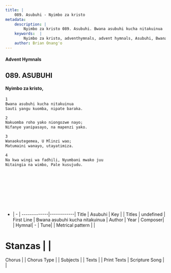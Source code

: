 ```yaml
---
title: |
    089. Asubuhi - Nyimbo za kristo
metadata:
    description: |
        Nyimbo za kristo 089. Asubuhi. Bwana asubuhi kucha nitakuinua  Sauti yangu kuomba, nipate baraka.   
    keywords:  |
        Nyimbo za kristo, adventhymnals, advent hymnals, Asubuhi, Bwana asubuhi kucha nitakuinua . 
    author: Brian Onang'o
---
```


#### Advent Hymnals
## 089. ASUBUHI
####  Nyimbo za kristo,

```txt
1
Bwana asubuhi kucha nitakuinua 
Sauti yangu kuomba, nipate baraka. 

2
Nakuomba roho yako niongozwe nayo; 
Nifanye yanipasayo, na mapenzi yako. 

3
Wanaokutegemea, U Mlinzi wao; 
Matumaini wanayo, utayatimiza. 

4
Na kwa wingi wa fadhili, Nyumbani mwako juu 
Nitaingia na wimbo, Pale kusujudu.











```

- |   -  |
-------------|------------|
Title | Asubuhi |
Key |  |
Titles | undefined |
First Line | Bwana asubuhi kucha nitakuinua  |
Author | 
Year | 
Composer| |
Hymnal|  - |
Tune|  |
Metrical pattern | |
# Stanzas |  |
Chorus |  |
Chorus Type |  |
Subjects | |
Texts |  |
Print Texts | 
Scripture Song |  |
    
